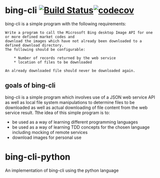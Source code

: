 # bing-cli [![Build Status](https://travis-ci.com/walmsles/bing-cli-python.svg?branch=main)](https://travis-ci.com/walmsles/bing-cli-python)[![codecov](https://codecov.io/gh/walmsles/bing-cli-python/branch/main/graph/badge.svg?token=26A5VAPB99)](https://codecov.io/gh/walmsles/bing-cli-python)
bing-cli is a simple program with the following requirements: 

```
Write a program to call the Microsoft Bing desktop Image API for one or more defined market codes and
download the images which have not already been downloaded to a defined download directory.  
The following should be configurable:

	* Number of records returned by the web service
	* location of files to be downloaded

An already downloaded file should never be downloaded again.
```


## goals of bing-cli
bing-cli is a simple program which involves use of a JSON web service API as well as local file system manipulations to determine files to be downloaded as well as actual downloading of file content from the web service result. Tthe idea of this simple program is to:

* be used as a way of learning different programming languages
* be used as a way of learning TDD concepts for the chosen language including mocking of remote services
* download images for personal use

# bing-cli-python
An implementation of bing-cli using the python language